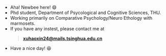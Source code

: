 - Aha! Newbee here! :smile:
- Phd student, Department of Psycological and Cognitive Sciences, THU.
- Working primarily on Comparative Psychology/Neuro Ethology with marmosets.
- If you have any instest, please contact me at
  > **xuhaoxin24@mails.tsinghua.edu.cn**
- Have a nice day! :laughing:

